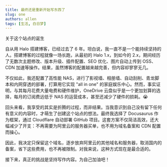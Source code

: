 ```yaml
---
title: 最终还是重新开始写东西了
slug: one
authors: allen
tags: [生活, 白日梦]
---
```




关于这个站点的诞生

<!-- truncate -->

自从用 Halo 搭建博客，已经过去了 6 年。坦白说，我一直不是一个能持续坚持的人。搭建博客的过程就像一场长跑，从最初的 Halo 1.x，到如今的 2.x，期间经历了无数次主题修改、版本升级、插件配置、SEO 优化、图片自动上传到 OSS、CDN 加速等操作。结果，虽然博客的配置越来越完善，但内容却寥寥无几。

不仅如此，我还配置了高性能 NAS，进行了影视墙、相册墙、自动刮削、青龙脚本和内网穿透的部署，打算用它实现 "all in one" 的家庭娱乐中心。然而，事实证明，与其每月花费大量电费和硬件维护，OneDrive 云盘似乎是一个更加划算的选择，每月的订阅费远低于 NAS 的运营成本，甚至还减少了硬件的损耗。😭

回头来看，我享受的其实是折腾的过程，而非结果。当我意识到自己没有留下任何有意义的内容时，才萌生了创建这个站点的想法。最终我选择了 Docusaurus 作为框架，通过 Cloudflare 自动部署 GitHub 项目。这套方案不仅简洁高效，还大幅减少了开支：不再需要为阿里云的服务器买单，也不用为域名备案和 CDN 配置而操心。

因此，我决定只保留这个域名，逐步放弃阿里云的其他域名和服务器，取消国内的备案，省下这些费用，也不再被限制。对我来说，这种方式现在是最合适的。

接下来，真正的挑战是坚持写作内容。为自己加油吧！